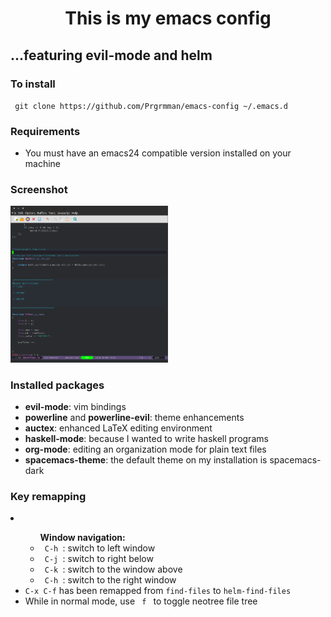 <h1 align="center">This is my emacs config</h1>
<h2> ...featuring <b>evil-mode</b> and <b>helm</b></h2>

<h3> To install </h3>
<code> git clone https://github.com/Prgrmman/emacs-config ~/.emacs.d </code> 

<h3> Requirements </h3>

<ul>
<li> You must have an emacs24 compatible version installed on your machine </li> 
</ul>
<h3> Screenshot </h3>
<img src="https://raw.githubusercontent.com/Prgrmman/emacs-config/master/screenshots/screenshot.png" width="50%" height= "50%">
  
<h3> Installed packages</h3>
<ul>
  <li> <b>evil-mode</b>: vim bindings </li>
  <li> <b>powerline</b> and <b>powerline-evil</b>: theme enhancements</li>
  <li> <b>auctex</b>: enhanced LaTeX editing environment </li>
  <li> <b>haskell-mode</b>: because I wanted to write haskell programs </li>
  <li> <b>org-mode</b>: editing an organization mode for plain text files </li>
  <li> <b>spacemacs-theme</b>: the default theme on my installation is spacemacs-dark </li> 
</ul>

<h3> Key remapping </h3>
<li><ul>
    <ul> <b> Window navigation: </b> 
	<li> <code> C-h </code>: switch to left window </li>
	<li> <code> C-j </code>: switch to right below </li>
	<li> <code> C-k </code>: switch to the window above </li>
	<li> <code> C-h </code>: switch to the right window </li>
    </ul></li>
  <li> <code>C-x C-f</code> has been remapped from <code>find-files</code> to <code>helm-find-files</code></li>
  <li> While in normal mode, use <code> f </code> to toggle neotree file tree  </li>
    </ul>
